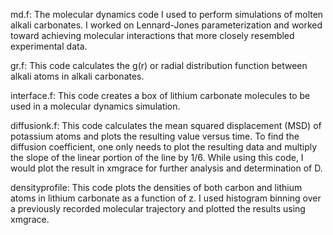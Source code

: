 md.f:  The molecular dynamics code I used to perform simulations of molten alkali carbonates. I worked on Lennard-Jones parameterization and worked toward achieving molecular interactions that more closely resembled experimental data.

gr.f: This code calculates the g(r) or radial distribution function between alkali atoms in alkali carbonates.

interface.f: This code creates a box of lithium carbonate molecules to be used in a molecular dynamics simulation.

diffusionk.f: This code calculates the mean squared displacement (MSD) of potassium atoms and plots the resulting value versus time. To find the diffusion coefficient, one only needs to plot the resulting data and multiply the slope of the linear portion of the line by 1/6. While using this code, I would plot the result in xmgrace for further analysis and determination of D.

densityprofile: This code plots the densities of both carbon and lithium atoms in lithium carbonate as a function of z. I used histogram binning over a previously recorded molecular trajectory and plotted the results using xmgrace. 
